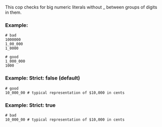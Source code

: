 This cop checks for big numeric literals without _ between groups
of digits in them.

### Example:

    # bad
    1000000
    1_00_000
    1_0000

    # good
    1_000_000
    1000

### Example: Strict: false (default)

    # good
    10_000_00 # typical representation of $10,000 in cents

### Example: Strict: true

    # bad
    10_000_00 # typical representation of $10,000 in cents
